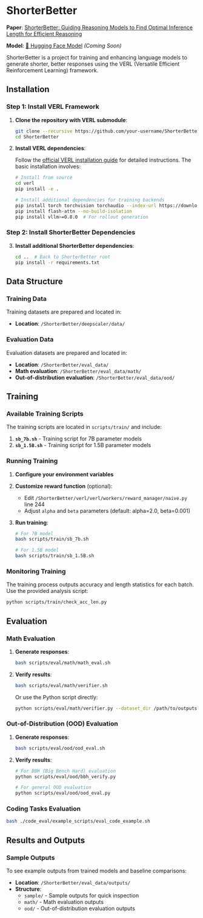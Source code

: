 # ShorterBetter

**Paper**: [ShorterBetter: Guiding Reasoning Models to Find Optimal Inference Length for Efficient Reasoning](https://arxiv.org/abs/2504.21370)

**Model**: [🤗 Hugging Face Model](https://huggingface.co/placeholder-model-name) *(Coming Soon)*

ShorterBetter is a project for training and enhancing language models to generate shorter, better responses using the VERL (Versatile Efficient Reinforcement Learning) framework.

## Installation

### Step 1: Install VERL Framework

1. **Clone the repository with VERL submodule**:
   ```bash
   git clone --recursive https://github.com/your-username/ShorterBetter.git
   cd ShorterBetter
   ```

2. **Install VERL dependencies**:
   
   Follow the [official VERL installation guide](https://verl.readthedocs.io/en/latest/start/install.html) for detailed instructions. The basic installation involves:
   
   ```bash
   # Install from source
   cd verl
   pip install -e .
   
   # Install additional dependencies for training backends
   pip install torch torchvision torchaudio --index-url https://download.pytorch.org/whl/cu118
   pip install flash-attn --no-build-isolation
   pip install vllm>=0.8.0  # For rollout generation
   ```

### Step 2: Install ShorterBetter Dependencies

3. **Install additional ShorterBetter dependencies**:
   ```bash
   cd ..  # Back to ShorterBetter root
   pip install -r requirements.txt
   ```

## Data Structure

### Training Data
Training datasets are prepared and located in:
- **Location**: `/ShorterBetter/deepscaler/data/`

### Evaluation Data
Evaluation datasets are prepared and located in:
- **Location**: `/ShorterBetter/eval_data/`
- **Math evaluation**: `/ShorterBetter/eval_data/math/`
- **Out-of-distribution evaluation**: `/ShorterBetter/eval_data/ood/`

## Training

### Available Training Scripts

The training scripts are located in `scripts/train/` and include:

1. **`sb_7b.sh`** - Training script for 7B parameter models
2. **`sb_1.5B.sh`** - Training script for 1.5B parameter models

### Running Training

1. **Configure your environment variables**

2. **Customize reward function** (optional):
   - Edit `/ShorterBetter/verl/verl/workers/reward_manager/naive.py` line 244
   - Adjust `alpha` and `beta` parameters (default: alpha=2.0, beta=0.001)

3. **Run training**:
   ```bash
   # For 7B model
   bash scripts/train/sb_7b.sh 
   
   # For 1.5B model  
   bash scripts/train/sb_1.5B.sh
   ```


### Monitoring Training

The training process outputs accuracy and length statistics for each batch. Use the provided analysis script:

```bash
python scripts/train/check_acc_len.py
```

## Evaluation

### Math Evaluation

1. **Generate responses**:
   ```bash
   bash scripts/eval/math/math_eval.sh
   ```

2. **Verify results**:
   ```bash
   bash scripts/eval/math/verifier.sh
   ```
   
   Or use the Python script directly:
   ```bash
   python scripts/eval/math/verifier.py --dataset_dir /path/to/outputs --output_dir /path/to/verified --batch_size 16
   ```

### Out-of-Distribution (OOD) Evaluation

1. **Generate responses**:
   ```bash
   bash scripts/eval/ood/ood_eval.sh
   ```

2. **Verify results**:
   ```bash
   # For BBH (Big Bench Hard) evaluation
   python scripts/eval/ood/bbh_verify.py
   
   # For general OOD evaluation
   python scripts/eval/ood/ood_eval.py
   ```
### Coding Tasks Evaluation


```bash
bash ./code_eval/example_scripts/eval_code_example.sh
```

## Results and Outputs

### Sample Outputs
To see example outputs from trained models and baseline comparisons:
- **Location**: `/ShorterBetter/eval_data/outputs/`
- **Structure**:
  - `sample/` - Sample outputs for quick inspection
  - `math/` - Math evaluation outputs
  - `ood/` - Out-of-distribution evaluation outputs

